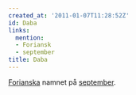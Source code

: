 ```yaml
---
created_at: '2011-01-07T11:28:52Z'
id: Daba
links:
  mention:
  - Foriansk
  - september
title: Daba
---
```


[Forianska] namnet på [september].

  [Forianska]: Foriansk
  [september]: september
